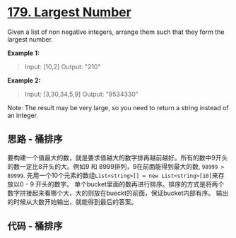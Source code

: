 # [179. Largest Number](https://leetcode.com/problems/largest-number/)

Given a list of non negative integers, arrange them such that they form the largest number.

**Example 1:**

> Input: [10,2]
> Output: "210"

**Example 2:**

> Input: [3,30,34,5,9]
> Output: "9534330"

Note: The result may be very large, so you need to return a string instead of an integer.

## 思路 - 桶排序

要构建一个值最大的数，就是要求值越大的数字排再越前越好。所有的数中9开头的数一定比8开头的大。例如9 和 8999排列，9在前面能得到最大的数, `98999 > 89999`.
先用一个10个元素的数组`List<string>[] = new List<string>[10]`来存放以0 - 9 开头的数字。
单个bucket里面的数再进行排序。排序的方式是将两个数字拼接起来看哪个大，大的则放在bueckt的前面，保证bucket内部有序。
输出的时候从大数开始输出，就能得到最后的答案。

## 代码 - 桶排序

